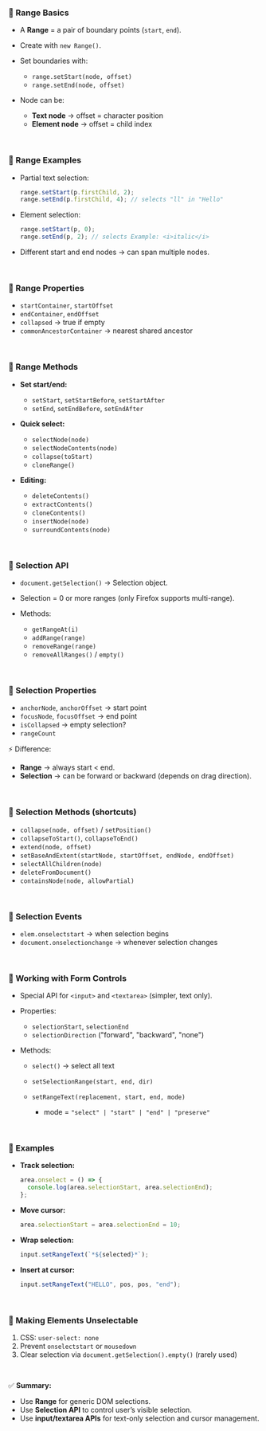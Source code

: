 

### 📌 Range Basics

* A **Range** = a pair of boundary points (`start`, `end`).
* Create with `new Range()`.
* Set boundaries with:

  * `range.setStart(node, offset)`
  * `range.setEnd(node, offset)`
* Node can be:

  * **Text node** → offset = character position
  * **Element node** → offset = child index

<br>

### 📌 Range Examples

* Partial text selection:

  ```js
  range.setStart(p.firstChild, 2);
  range.setEnd(p.firstChild, 4); // selects "ll" in "Hello"
  ```
* Element selection:

  ```js
  range.setStart(p, 0);
  range.setEnd(p, 2); // selects Example: <i>italic</i>
  ```
* Different start and end nodes → can span multiple nodes.

<br>

### 📌 Range Properties

* `startContainer`, `startOffset`
* `endContainer`, `endOffset`
* `collapsed` → true if empty
* `commonAncestorContainer` → nearest shared ancestor

<br>

### 📌 Range Methods

* **Set start/end:**

  * `setStart`, `setStartBefore`, `setStartAfter`
  * `setEnd`, `setEndBefore`, `setEndAfter`
* **Quick select:**

  * `selectNode(node)`
  * `selectNodeContents(node)`
  * `collapse(toStart)`
  * `cloneRange()`
* **Editing:**

  * `deleteContents()`
  * `extractContents()`
  * `cloneContents()`
  * `insertNode(node)`
  * `surroundContents(node)`

<br>

### 📌 Selection API

* `document.getSelection()` → Selection object.
* Selection = 0 or more ranges (only Firefox supports multi-range).
* Methods:

  * `getRangeAt(i)`
  * `addRange(range)`
  * `removeRange(range)`
  * `removeAllRanges()` / `empty()`

<br>

### 📌 Selection Properties

* `anchorNode`, `anchorOffset` → start point
* `focusNode`, `focusOffset` → end point
* `isCollapsed` → empty selection?
* `rangeCount`

⚡ Difference:

* **Range** → always start < end.
* **Selection** → can be forward or backward (depends on drag direction).

<br>

### 📌 Selection Methods (shortcuts)

* `collapse(node, offset)` / `setPosition()`
* `collapseToStart()`, `collapseToEnd()`
* `extend(node, offset)`
* `setBaseAndExtent(startNode, startOffset, endNode, endOffset)`
* `selectAllChildren(node)`
* `deleteFromDocument()`
* `containsNode(node, allowPartial)`

<br>

### 📌 Selection Events

* `elem.onselectstart` → when selection begins
* `document.onselectionchange` → whenever selection changes

<br>

### 📌 Working with Form Controls

* Special API for `<input>` and `<textarea>` (simpler, text only).
* Properties:

  * `selectionStart`, `selectionEnd`
  * `selectionDirection` ("forward", "backward", "none")
* Methods:

  * `select()` → select all text
  * `setSelectionRange(start, end, dir)`
  * `setRangeText(replacement, start, end, mode)`

    * mode = `"select" | "start" | "end" | "preserve"`

<br>

### 📌 Examples

* **Track selection:**

  ```js
  area.onselect = () => {
    console.log(area.selectionStart, area.selectionEnd);
  };
  ```
* **Move cursor:**

  ```js
  area.selectionStart = area.selectionEnd = 10;
  ```
* **Wrap selection:**

  ```js
  input.setRangeText(`*${selected}*`);
  ```
* **Insert at cursor:**

  ```js
  input.setRangeText("HELLO", pos, pos, "end");
  ```

<br>

### 📌 Making Elements Unselectable

1. CSS: `user-select: none`
2. Prevent `onselectstart` or `mousedown`
3. Clear selection via `document.getSelection().empty()` (rarely used)

<br>

✅ **Summary:**

* Use **Range** for generic DOM selections.
* Use **Selection API** to control user’s visible selection.
* Use **input/textarea APIs** for text-only selection and cursor management.
